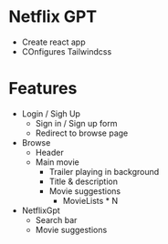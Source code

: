 # Netflix GPT

- Create react app
- COnfigures Tailwindcss

# Features

- Login / Sigh Up
  - Sign in / Sign up form
  - Redirect to browse page
- Browse
  - Header
  - Main movie
    - Trailer playing in background
    - Title & description
    - Movie suggestions
      - MovieLists \* N
- NetflixGpt
  - Search bar
  - Movie suggestions

